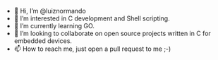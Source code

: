 - 👋 Hi, I’m @luiznormando
- 👀 I’m interested in C development and Shell scripting.
- 🌱 I’m currently learning GO.
- 💞️ I’m looking to collaborate on open source projects written in C for embedded devices.
- 📫 How to reach me, just open a pull request to me ;-)

<!---
luiznormando/luiznormando is a ✨ special ✨ repository because its `README.md` (this file) appears on your GitHub profile.
You can click the Preview link to take a look at your changes.
--->

